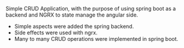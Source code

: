 Simple CRUD Application, with the purpose of using spring boot as a backend and NGRX to state manage the angular side.

- Simple aspects were added the spring backend.
- Side effects were used with ngrx.
- Many to many CRUD operations were implemented in spring boot. 
